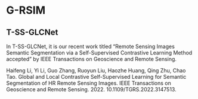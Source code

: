# G-RSIM

## T-SS-GLCNet
In T-SS-GLCNet, it is our recent work titled “Remote Sensing Images Semantic Segmentation via a Self-Supervised Contrastive Learning Method accepted” by IEEE Transactions on Geoscience and Remote Sensing.


Haifeng Li, Yi Li, Guo Zhang, Ruoyun Liu, Haozhe Huang, Qing Zhu, Chao Tao. Global and Local Contrastive Self-Supervised Learning for Semantic Segmentation of HR Remote Sensing Images. IEEE Transactions on Geoscience and Remote Sensing. 2022. 10.1109/TGRS.2022.3147513. 
